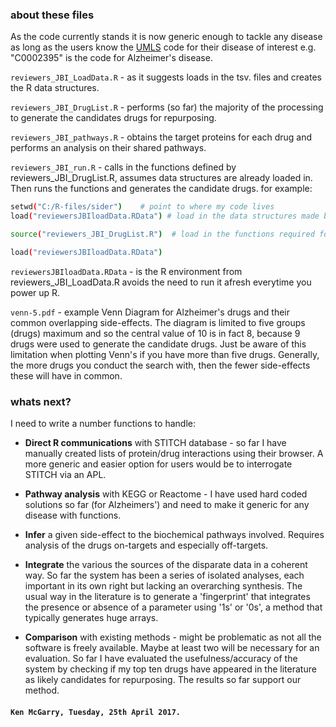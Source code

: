 ### about these files
As the code currently stands it is now generic enough to tackle any disease as long as the users know the [UMLS](https://www.nlm.nih.gov/research/umls/ "Unified Medical Language System") code for their disease of interest e.g. "C0002395" is the code for Alzheimer's disease.

`reviewers_JBI_LoadData.R` - as it suggests loads in the tsv. files and creates the R data structures.

`reviewers_JBI_DrugList.R` - performs (so far) the majority of the processing to generate the candidates drugs for repurposing.

`reviewers_JBI_pathways.R` - obtains the target proteins for each drug and performs an analysis on their shared pathways.

`reviewers_JBI_run.R` - calls in the functions defined by reviewers_JBI_DrugList.R, assumes data structures are already loaded in. Then runs the functions and generates the candidate drugs. for example:
``` sh
setwd("C:/R-files/sider")    # point to where my code lives
load("reviewersJBIloadData.RData") # load in the data structures made by reviewers_JBI_LoadData.R

source("reviewers_JBI_DrugList.R")  # load in the functions required for finding lists of drugs and side-effects

load("reviewersJBIloadData.RData") 

```

`reviewersJBIloadData.RData` - is the R environment from reviewers_JBI_LoadData.R avoids the need to run it afresh everytime you power up R.

`venn-5.pdf` - example Venn Diagram for Alzheimer's drugs and their common overlapping side-effects. The diagram is limited to five groups (drugs) maximum and so the central value of 10 is in fact 8, because 9 drugs were used to generate the candidate drugs. Just be aware of this limitation when plotting Venn's if you have more than five drugs. Generally, the more drugs you conduct the search with, then the fewer side-effects these will have in common.

### whats next?
I need to write a number functions to handle:

+ **Direct R communications** with STITCH database - so far I have manually created lists of protein/drug interactions using their browser. A more generic and easier option for users would be to interrogate STITCH via an APL.

+ **Pathway analysis** with KEGG or Reactome - I have used hard coded solutions so far (for Alzheimers') and need to make it generic for any disease with functions.

+ **Infer** a given side-effect to the biochemical pathways involved. Requires analysis of the drugs on-targets and especially off-targets.

+ **Integrate** the various the sources of the disparate data in a coherent way. So far the system has been a series of isolated analyses, each important in its own right but lacking an overarching synthesis. The usual way in the literature is to generate a 'fingerprint' that integrates the presence or absence of a parameter using '1s' or '0s', a method that typically generates huge arrays.

+ **Comparison** with existing methods - might be problematic as not all the software is freely available. Maybe at least two will be necessary for an evaluation. So far I have evaluated the usefulness/accuracy of the system by checking if my top ten drugs have appeared in the literature as likely candidates for repurposing. The results so far support our method.

#### `Ken McGarry, Tuesday, 25th April 2017.`

